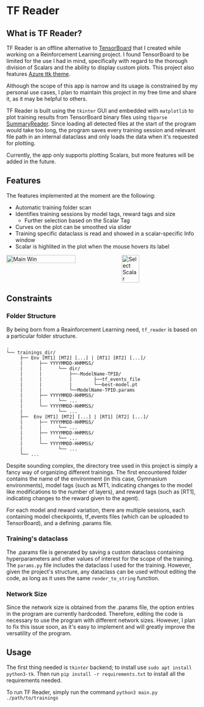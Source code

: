 # TF Reader
## What is TF Reader?
TF Reader is an offline alternative to <a href="https://www.tensorflow.org/tensorboard">TensorBoard</a> that I created while working on a Reinforcement Learning project. I found TensorBoard to be limited for the use I had in mind, specifically with regard to the thorough division of Scalars and the ability to display custom plots. This project also features <a href="https://github.com/rdbende/Azure-ttk-theme">Azure ttk theme</a>.


Although the scope of this app is narrow and its usage is constrained by my personal use cases, I plan to maintain this project in my free time and share it, as it may be helpful to others.

TF Reader is built using the ```tkinter``` GUI and embedded with ```matplotlib``` to plot training results from TensorBoard binary files using ```tbparse``` <a href="https://github.com/j3soon/tbparse">SummaryReader</a>. Since loading all detected files at the start of the program would take too long, the program saves every training session and relevant file path in an internal dataclass and only loads the data when it's requested for plotting.

Currently, the app only supports plotting Scalars, but more features will be added in the future.

## Features
The features implemented at the moment are the following:
+ Automatic training folder scan
+ Identifies training sessions by model tags, reward tags and size
     + Further selection based on the Scalar Tag
+ Curves on the plot can be smoothed via slider
+ Training specific dataclass is read and showed in a scalar-specific Info window
+ Scalar is highlited in the plot when the mouse hovers its label


<div style="display: flex;">
  <img src="https://i.imgur.com/65mwcBy.png" alt="Main Win" width="60%" height="60%">
  <img src="https://i.imgur.com/hKBDgYK.png" alt="Select Scalar" width="30%" height="30%">
</div>

## Constraints
### Folder Structure

By being born from a Reainforcement Learning need, ```tf_reader``` is based on a particular folder structure. 
```
.
└── trainings_dir/
     ├── Env [MT1] [MT2] [...] | [RT1] [RT2] [...]/
     |      ├── YYYYMMDD-HHMMSS/
     |      |      └── dir/
     |      |          ├──-ModelName-TPID/
     |      |          |        ├──tf_events_file
     |      |          |        └──best-model.pt
     |      |          └──ModelName-TPID.params
     |      ├── YYYYMMDD-HHMMSS/
     |      |      └── ...
     |      └── YYYYMMDD-HHMMSS/
     |             └── ...
     ├──  Env [MT1] [MT2] [...] | [RT1] [RT2] [...]/
     |      ├── YYYYMMDD-HHMMSS/
     |      |      └── ...
     |      ├── YYYYMMDD-HHMMSS/
     |      |      └── ...
     |      └── YYYYMMDD-HHMMSS/
     |             └── ...
     └── ...
```
Despite sounding complex, the directory tree used in this project is simply a fancy way of organizing different trainings. The first encountered folder contains the name of the environment (in this case, Gymnasium environments), model tags (such as MT1, indicating changes to the model like modifications to the number of layers), and reward tags (such as [RT1], indicating changes to the reward given to the agent).

For each model and reward variation, there are multiple sessions, each containing model checkpoints, tf_events files (which can be uploaded to TensorBoard), and a defining .params file.

### Training's dataclass
The .params file is generated by saving a custom dataclass containing hyperparameters and other values of interest for the scope of the training. 
The `params.py` file includes the dataclass I used for the training. However, given the project's structure, any dataclass can be used without editing the code, as long as it uses the same `render_to_string` function.

### Network Size
Since the network size is obtained from the .params file, the option entries in the program are currently hardcoded. Therefore, editing the code is necessary to use the program with different network sizes. However, I plan to fix this issue soon, as it's easy to implement and will greatly improve the versatility of the program.

## Usage
The first thing needed is ```tkinter``` backend; to install use ```sudo apt install python3-tk```.
Then run ```pip install -r requirements.txt``` to install all the requirements needed.

To run TF Reader, simply run the command ```python3 main.py ./path/to/trainings```



